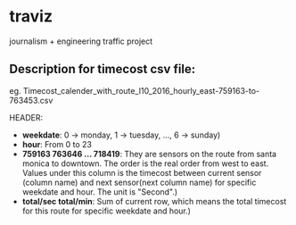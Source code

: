 # traviz
journalism + engineering traffic project


## Description for timecost csv file:

eg. Timecost_calender_with_route_I10_2016_hourly_east-759163-to-763453.csv

HEADER:
- **weekdate**: 0 -> monday, 1 -> tuesday, ..., 6 -> sunday)
- **hour**: From 0 to 23
- **759163	763646 ...	718419**: They are sensors on the route from santa monica to downtown. The order is the real order from west to east. Values under this column is the timecost between current sensor (column name) and next sensor(next column name) for specific weekdate and hour. The unit is "Second".)
- **total/sec	total/min**:  Sum of current row, which means the total timecost for this route for specific weekdate and hour.)
